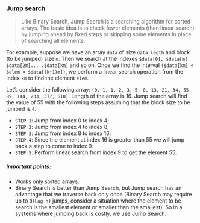 ### Jump search

> Like Binary Search, Jump Search is a searching algorithm for sorted arrays. The basic idea is to check fewer elements (than linear search) by jumping ahead by fixed steps or skipping some elements in place of searching all elements.

For example, suppose we have an array `data` of size `data_legth` and block (to be jumped) size `m`. Then we search at the indexes `$data[0], $data[m], $data[2m].....$data[km]` and so on. Once we find the interval `($data[km] < $elem < $data[(k+1)m])`, we perform a linear search operation from the index `km` to find the element `elem`.

Let’s consider the following array: `(0, 1, 1, 2, 3, 5, 8, 13, 21, 34, 55, 89, 144, 233, 377, 610)`. Length of the array is 16. Jump search will find the value of 55 with the following steps assuming that the block size to be jumped is `4`.

- `STEP 1`: Jump from index 0 to index 4;
- `STEP 2`: Jump from index 4 to index 8;
- `STEP 3`: Jump from index 8 to index 16;
- `STEP 4`: Since the element at index 16 is greater than 55 we will jump back a step to come to index 9.
- `STEP 5`: Perform linear search from index 9 to get the element 55.

##### Important points:

- Works only sorted arrays.
- Binary Search is better than Jump Search, but Jump search has an advantage that we traverse back only once (Binary Search may require up to `O(Log n)` jumps, consider a situation where the element to be search is the smallest element or smaller than the smallest). So in a systems where jumping back is costly, we use Jump Search.
